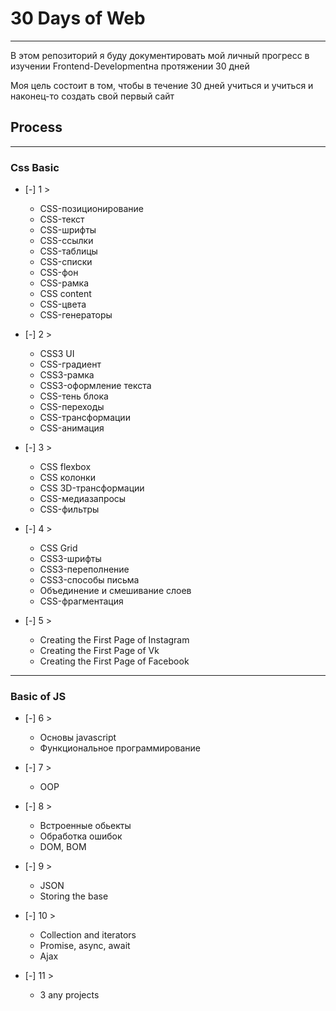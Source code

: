 # 30 Days of Web
---
В этом репозиторий я буду документировать мой личный прогресс в изучении Frontend-Developmentна протяжении 30 дней

Моя цель состоит в том, чтобы в течение 30 дней учиться и учиться и наконец-то создать свой первый сайт

## Process
---
### Css Basic
* [-] 1 > 
    * CSS-позиционирование
    * CSS-текст
    * CSS-шрифты
    * CSS-ссылки
    * CSS-таблицы
    * CSS-списки
    * CSS-фон
    * CSS-рамка
    * CSS content
    * CSS-цвета
    * CSS-генераторы

* [-] 2 >
    * CSS3 UI
    * CSS-градиент
    * CSS3-рамка
    * CSS3-оформление текста
    * CSS-тень блока
    * CSS-переходы
    * CSS-трансформации
    * CSS-анимация

* [-] 3 >
    * CSS flexbox
    * CSS колонки
    * CSS 3D-трансформации
    * CSS-медиазапросы
    * CSS-фильтры

* [-] 4 >
    * CSS Grid
    * CSS3-шрифты
    * CSS3-переполнение
    * CSS3-способы письма
    * Объединение и смешивание слоев
    * CSS-фрагментация

* [-] 5 >
    * Creating the First Page of Instagram
    * Creating the First Page of Vk
    * Creating the First Page of Facebook

---
### Basic of JS
* [-] 6 >
    * Основы javascript
    * Функциональное программирование

* [-] 7 >
    * OOP

* [-] 8 >
    * Встроенные обьекты
    * Обработка ошибок
    * DOM, BOM

* [-] 9 >
    * JSON
    * Storing the base

* [-] 10 >
    * Collection and iterators 
    * Promise, async, await
    * Ajax

* [-] 11 >
    * 3 any projects
